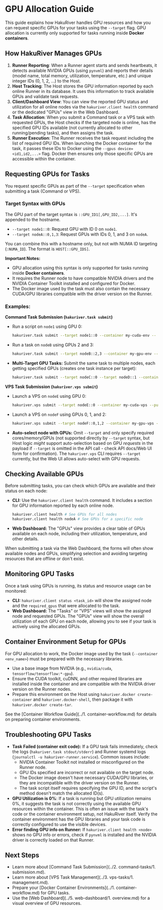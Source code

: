 # GPU Allocation Guide

This guide explains how HakuRiver handles GPU resources and how you can request specific GPUs for your tasks using the `--target` flag. GPU allocation is currently only supported for tasks running inside **Docker containers**.

## How HakuRiver Manages GPUs

1.  **Runner Reporting**: When a Runner agent starts and sends heartbeats, it detects available NVIDIA GPUs (using `pynvml`) and reports their details (model name, total memory, utilization, temperature, etc.) and unique integer IDs (0, 1, 2, ...) to the Host.
2.  **Host Tracking**: The Host stores the GPU information reported by each online Runner in its database. It uses this information to track available GPUs and validate task requests.
3.  **Client/Dashboard View**: You can view the reported GPU status and utilization for all online nodes via the `hakuriver.client health` command or the dedicated "GPUs" view in the Web Dashboard.
4.  **Task Allocation**: When you submit a Command task or a VPS task with requested GPUs, the Host checks if the targeted node is online, has the specified GPU IDs available (not currently allocated to other running/pending tasks), and then assigns the task.
5.  **Runner Execution**: The Runner receives the task request including the list of required GPU IDs. When launching the Docker container for the task, it passes these IDs to Docker using the `--gpus device=<id1,id2,...>` flag. Docker then ensures only those specific GPUs are accessible within the container.

## Requesting GPUs for Tasks

You request specific GPUs as part of the `--target` specification when submitting a task (Command or VPS).

### Target Syntax with GPUs

The GPU part of the target syntax is `::GPU_ID1[,GPU_ID2,...]`. It's appended to the hostname.

-   `--target node1::0`: Request GPU with ID 0 on `node1`.
-   `--target nodeA::0,1,3`: Request GPUs with IDs 0, 1, and 3 on `nodeA`.

You can combine this with a hostname only, but not with NUMA ID targeting (`:NUMA_ID`). The format is `HOST[::GPU_IDS]`.

**Important Notes:**
-   GPU allocation using this syntax is only supported for tasks running inside **Docker containers**.
-   It requires the Runner node to have compatible NVIDIA drivers and the NVIDIA Container Toolkit installed and configured for Docker.
-   The Docker image used by the task must also contain the necessary CUDA/GPU libraries compatible with the driver version on the Runner.

### Examples:

**Command Task Submission (`hakuriver.task submit`)**

-   Run a script on `node1` using GPU 0:
    ```bash
    hakuriver.task submit --target node1::0 --container my-cuda-env -- python /shared/train_gpu.py --device 0
    ```
-   Run a task on `nodeB` using GPUs 2 and 3:
    ```bash
    hakuriver.task submit --target nodeB::2,3 --container my-gpu-env -- python /shared/multi_gpu_job.py
    ```
-   **Multi-Target GPU Tasks:** Submit the same task to multiple nodes, each getting specified GPUs (creates one task instance per target):
    ```bash
    hakuriver.task submit --target nodeC::0 --target nodeD::1 --container another-gpu-env -- python /shared/single_gpu_script.py
    ```

**VPS Task Submission (`hakuriver.vps submit`)**

-   Launch a VPS on `nodeE` using GPU 0:
    ```bash
    hakuriver.vps submit --target nodeE::0 --container my-cuda-vps --public-key-file ~/.ssh/id_rsa.pub --cores 0 --memory 8G
    ```
-   Launch a VPS on `nodeF` using GPUs 0, 1, and 2:
    ```bash
    hakuriver.vps submit --target nodeF::0,1,2 --container my-gpu-vps --public-key-string "ssh-rsa AAAA..." --cores 4
    ```
-   **Auto-select node with GPUs:** Omit `--target` and only specify required cores/memory/GPUs (not supported directly by `--target` syntax, but Host logic *might* support auto-selection based on GPU *requests* in the payload if `--target` is omitted in the API call - check API docs/Web UI form for confirmation). The `hakuriver.vps` CLI requires `--target` currently, but the Web UI allows auto-select with GPU requests.

## Checking Available GPUs

Before submitting tasks, you can check which GPUs are available and their status on each node:

-   **CLI:** Use the `hakuriver.client health` command. It includes a section for GPU information reported by each online node.
    ```bash
    hakuriver.client health # See GPUs for all nodes
    hakuriver.client health nodeA # See GPUs for a specific node
    ```
-   **Web Dashboard:** The "GPUs" view provides a clear table of GPUs available on each node, including their utilization, temperature, and other details.

When submitting a task via the Web Dashboard, the forms will often show available nodes and GPUs, simplifying selection and avoiding targeting resources that are offline or don't exist.

## Monitoring GPU Tasks

Once a task using GPUs is running, its status and resource usage can be monitored:

-   **CLI:** `hakuriver.client status <task_id>` will show the assigned node and the `required_gpus` that were allocated to the task.
-   **Web Dashboard:** The "Tasks" or "VPS" views will show the assigned node and requested GPUs. The "GPUs" view will show the overall utilization of each GPU on each node, allowing you to see if your task is actively using the allocated GPUs.

## Container Environment Setup for GPUs

For GPU allocation to work, the Docker image used by the task (`--container <env_name>`) must be prepared with the necessary libraries.

-   Use a base image from NVIDIA (e.g., `nvidia/cuda`, `tensorflow/tensorflow:*-gpu`).
-   Ensure the CUDA toolkit, cuDNN, and other required libraries are installed inside the container and are compatible with the NVIDIA driver version on the Runner nodes.
-   Prepare this environment on the Host using `hakuriver.docker create-container` and `hakuriver.docker-shell`, then package it with `hakuriver.docker create-tar`.

See the [Container Workflow Guide](../1. container-workflow.md) for details on preparing container environments.

## Troubleshooting GPU Tasks

-   **Task Failed (container exit code):** If a GPU task fails immediately, check the logs (`hakuriver.task stdout/stderr`) and Runner systemd logs (`journalctl -u hakuriver-runner.service`). Common issues include:
    -   NVIDIA Container Toolkit not installed or misconfigured on the Runner node.
    -   GPU IDs specified are incorrect or not available on the target node.
    -   The Docker image doesn't have necessary CUDA/GPU libraries, or they are incompatible with the driver version on the Runner.
    -   The task script itself requires specifying the GPU ID, and the script's method doesn't match the allocated ID(s).
-   **GPU Utilization is 0%**: If a task is running but GPU utilization remains 0%, it suggests the task is not correctly using the available GPU resources within the container. This is often an issue with the task's code or the container environment setup, not HakuRiver itself. Verify the container environment has the GPU libraries and your task code is correctly configured to use the visible devices.
-   **Error finding GPU info on Runner:** If `hakuriver.client health <node>` shows no GPU info or errors, check if `pynvml` is installed and the NVIDIA driver is correctly loaded on that Runner.

## Next Steps

-   Learn more about [Command Task Submission](../2. command-tasks/1. submission.md).
-   Learn more about [VPS Task Management](../3. vps-tasks/1. management.md).
-   Prepare your [Docker Container Environments](../1. container-workflow.md) for GPU tasks.
-   Use the [Web Dashboard](../5. web-dashboard/1. overview.md) for a visual overview of GPU resources.